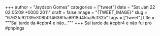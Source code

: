 
+++
author = "Jaydson Gomes"
categories = ["tweet"]
date = "Sat Jan 22 02:05:09 +0000 2011"
draft = false
image = "{TWEET_IMAGE}"
slug = "6762fc92f39e308b014636f5a6918d45ba9c132b"
tags = ["tweet"]
title = """Sai tarde da #cpbr4 e não..."""
+++
Sai tarde da #cpbr4 e não fui pro #phpinga
